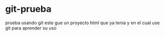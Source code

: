 # git-prueba
prueba usando git
este gue un proyecto html que ya tenia y en el cual use git para aprender su uso 
